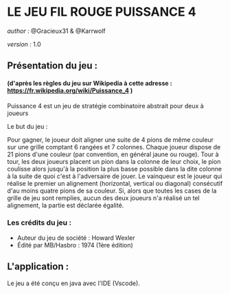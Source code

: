 # LE JEU FIL ROUGE PUISSANCE 4         

*author*  : @Gracieux31 & @Karrwolf

*version* : 1.0			

## Présentation du jeu :
#### (d'après les règles du jeu sur Wikipedia à cette adresse : https://fr.wikipedia.org/wiki/Puissance_4 )

Puissance 4 est un jeu de stratégie combinatoire abstrait pour deux à joueurs

Le but du jeu : 

Pour gagner, le joueur doit aligner une suite de 4 pions de même couleur sur une grille comptant 6 rangées et 7 colonnes.
Chaque joueur dispose de 21 pions d'une couleur (par convention, en général jaune ou rouge). Tour à tour, les deux joueurs placent un pion dans la colonne de leur choix, le pion coulisse alors jusqu'à la position la plus basse possible dans la dite colonne à la suite de quoi c'est à l'adversaire de jouer.
Le vainqueur est le joueur qui réalise le premier un alignement (horizontal, vertical ou diagonal) consécutif d'au moins quatre pions de sa couleur. Si, alors que toutes les cases de la grille de jeu sont remplies, aucun des deux joueurs n'a réalisé un tel alignement, la partie est déclarée égalité.

### Les crédits du jeu :

- Auteur du jeu de société 		: Howard Wexler
- Édité par MB/Hasbro 			: 1974 (1ère édition)

## L'application :

Le jeu a été conçu en java avec l'IDE (Vscode).



